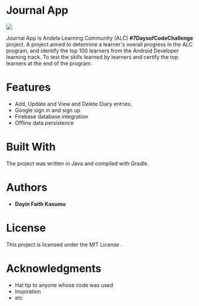 # Journal App

![](https://shycoder.com/wp-content/uploads/2018/07/journalapp-screenshot-2.png)

Journal App is Andela Learning Community (ALC) **#7DaysofCodeChallenge** project. A project aimed to determine a learner's overall progress in the ALC program, and identify the top 100 learners from the Android Developer learning track. To test the skills learned by learners and certify the top learners at the end of the program.


# Features

  - Add, Update and View and Delete Diary entries.
  - Google sign in and sign up
  - Firebase database integration
  - Offline data persistence

# Built With

The project was written in Java and compiled with Gradle.

# Authors

- **Doyin Faith Kasumu**

# License

This project is licensed under the MIT License .

# Acknowledgments
- Hat tip to anyone whose code was used
- Inspiration
- etc

